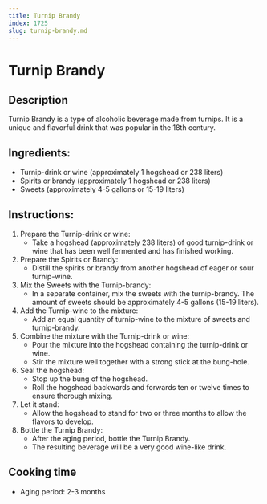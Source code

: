 ```yaml
---
title: Turnip Brandy
index: 1725
slug: turnip-brandy.md
---
```


# Turnip Brandy

## Description
Turnip Brandy is a type of alcoholic beverage made from turnips. It is a unique and flavorful drink that was popular in the 18th century.

## Ingredients:
- Turnip-drink or wine (approximately 1 hogshead or 238 liters)
- Spirits or brandy (approximately 1 hogshead or 238 liters)
- Sweets (approximately 4-5 gallons or 15-19 liters)

## Instructions:
1. Prepare the Turnip-drink or wine:
   - Take a hogshead (approximately 238 liters) of good turnip-drink or wine that has been well fermented and has finished working.
2. Prepare the Spirits or Brandy:
   - Distill the spirits or brandy from another hogshead of eager or sour turnip-wine.
3. Mix the Sweets with the Turnip-brandy:
   - In a separate container, mix the sweets with the turnip-brandy. The amount of sweets should be approximately 4-5 gallons (15-19 liters).
4. Add the Turnip-wine to the mixture:
   - Add an equal quantity of turnip-wine to the mixture of sweets and turnip-brandy.
5. Combine the mixture with the Turnip-drink or wine:
   - Pour the mixture into the hogshead containing the turnip-drink or wine.
   - Stir the mixture well together with a strong stick at the bung-hole.
6. Seal the hogshead:
   - Stop up the bung of the hogshead.
   - Roll the hogshead backwards and forwards ten or twelve times to ensure thorough mixing.
7. Let it stand:
   - Allow the hogshead to stand for two or three months to allow the flavors to develop.
8. Bottle the Turnip Brandy:
   - After the aging period, bottle the Turnip Brandy.
   - The resulting beverage will be a very good wine-like drink.

## Cooking time
- Aging period: 2-3 months